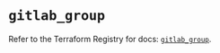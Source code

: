 # `gitlab_group`

Refer to the Terraform Registry for docs: [`gitlab_group`](https://registry.terraform.io/providers/gitlabhq/gitlab/16.8.0/docs/resources/group).
